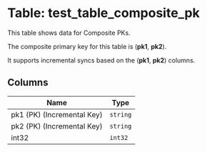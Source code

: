 # Table: test_table_composite_pk

This table shows data for Composite PKs.

The composite primary key for this table is (**pk1**, **pk2**).

It supports incremental syncs based on the (**pk1**, **pk2**) columns.

## Columns

| Name          | Type          |
| ------------- | ------------- |
|pk1 (PK) (Incremental Key)|`string`|
|pk2 (PK) (Incremental Key)|`string`|
|int32|`int32`|